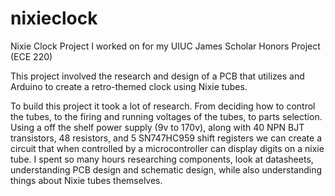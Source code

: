 # nixieclock
Nixie Clock Project I worked on for my UIUC James Scholar Honors Project (ECE 220)

This project involved the research and design of a PCB that utilizes and Arduino to create a retro-themed clock using Nixie tubes.

To build this project it took a lot of research. From deciding how to control the tubes, to the firing and running voltages of the tubes, to parts selection. Using a off the shelf power supply (9v to 170v), along with 40 NPN BJT transistors, 48 resistors, and 5 SN747HC959 shift registers we can create a circuit that when controlled by a microcontroller can display digits on a nixie tube. I spent so many hours researching components, look at datasheets, understanding PCB design and schematic design, while also understanding things about Nixie tubes themselves.

